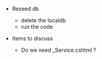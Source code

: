 ﻿+ Reseed db
  + delete the localdb
  + run the code





+ Items to discuss
  + Do we need _Service.cshtml ?